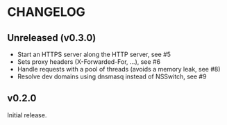 # CHANGELOG

## Unreleased (v0.3.0)

- Start an HTTPS server along the HTTP server, see #5
- Sets proxy headers (X-Forwarded-For, ...), see #6
- Handle requests with a pool of threads (avoids a memory leak, see #8)
- Resolve dev domains using dnsmasq instead of NSSwitch, see #9

## v0.2.0

Initial release.
